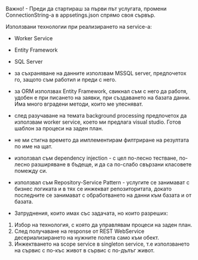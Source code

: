 Важно! - Преди да стартираш за първи път услугата, промени ConnectionString-a в appsetings.json спрямо своя сървър.

Използвани технологии при реализирането на service-a:

- Worker Service
- Entity Framework
- SQL Server

- за съхраняване на данните използвам MSSQL server, предпочетох го, защото съм работил и преди с него.
- за ORM използвах Entity Framework, свикнал съм с него да работя, удобен е при писането на заявки, при създаването на базата данни. Има много вградени методи, които ме улесняват.

- след разучаване на темата background processing предпочетох да използвам worker service, което ми предлага visual studio. Готов шаблон за процеси на заден план.
- не ми стигна времето да имплементирам филтриране на резултата по име на щат.

- използвал съм dependency injection - с цел по-лесно тестване, по-лесно разширяване в бъдеще, и да са по-слабо свързани класовете помежду си.

- използвал съм Repository-Service Pattern - услугите се занимават с бизнес логиката и в тях се инжекват репозиторитата, докато последните се занимават с обработването на данни към базата и от базата.

- Затруднения, които имах със задачата, но които разреших:

1. Избор на технология, с която да управлявам процеси на заден план.
2. След получаване на response от REST WebService десериализирането на нужните полета само към обект.
3. Инжектването на scope service в singleton service, т.е използването на сървис с по-къс живот в сървис с по-дълъг живот.